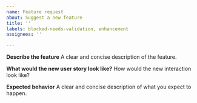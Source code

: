```yaml
---
name: Feature request
about: Suggest a new feature
title: ''
labels: blocked-needs-validation, enhancement
assignees: ''

---
```


**Describe the feature**
A clear and concise description of the feature.

**What would the new user story look like?**
How would the new interaction look like? 

**Expected behavior**
A clear and concise description of what you expect to happen.